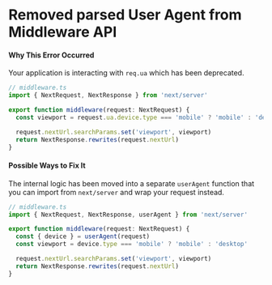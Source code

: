 # Removed parsed User Agent from Middleware API

#### Why This Error Occurred

Your application is interacting with `req.ua` which has been deprecated.

```ts
// middleware.ts
import { NextRequest, NextResponse } from 'next/server'

export function middleware(request: NextRequest) {
  const viewport = request.ua.device.type === 'mobile' ? 'mobile' : 'desktop'

  request.nextUrl.searchParams.set('viewport', viewport)
  return NextResponse.rewrites(request.nextUrl)
}
```

#### Possible Ways to Fix It

The internal logic has been moved into a separate `userAgent` function that you can import from `next/server` and wrap your request instead.

```ts
// middleware.ts
import { NextRequest, NextResponse, userAgent } from 'next/server'

export function middleware(request: NextRequest) {
  const { device } = userAgent(request)
  const viewport = device.type === 'mobile' ? 'mobile' : 'desktop'

  request.nextUrl.searchParams.set('viewport', viewport)
  return NextResponse.rewrites(request.nextUrl)
}
```
